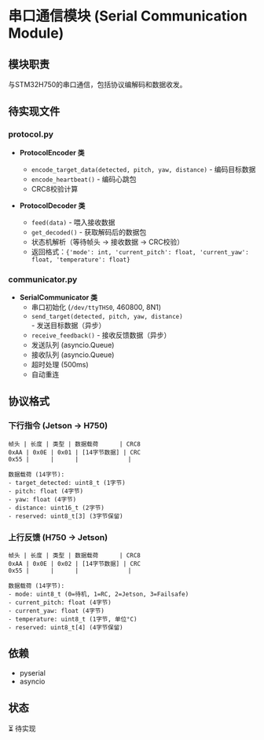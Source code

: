 # 串口通信模块 (Serial Communication Module)

## 模块职责

与STM32H750的串口通信，包括协议编解码和数据收发。

## 待实现文件

### protocol.py
- **ProtocolEncoder 类**
  - `encode_target_data(detected, pitch, yaw, distance)` - 编码目标数据
  - `encode_heartbeat()` - 编码心跳包
  - CRC8校验计算

- **ProtocolDecoder 类**
  - `feed(data)` - 喂入接收数据
  - `get_decoded()` - 获取解码后的数据包
  - 状态机解析（等待帧头 → 接收数据 → CRC校验）
  - 返回格式：`{'mode': int, 'current_pitch': float, 'current_yaw': float, 'temperature': float}`

### communicator.py
- **SerialCommunicator 类**
  - 串口初始化 (`/dev/ttyTHS0`, 460800, 8N1)
  - `send_target(detected, pitch, yaw, distance)` - 发送目标数据（异步）
  - `receive_feedback()` - 接收反馈数据（异步）
  - 发送队列 (asyncio.Queue)
  - 接收队列 (asyncio.Queue)
  - 超时处理 (500ms)
  - 自动重连

## 协议格式

### 下行指令 (Jetson → H750)
```
帧头 | 长度 | 类型 | 数据载荷      | CRC8
0xAA | 0x0E | 0x01 | [14字节数据] | CRC
0x55 |      |      |              |

数据载荷 (14字节):
- target_detected: uint8_t (1字节)
- pitch: float (4字节)
- yaw: float (4字节)
- distance: uint16_t (2字节)
- reserved: uint8_t[3] (3字节保留)
```

### 上行反馈 (H750 → Jetson)
```
帧头 | 长度 | 类型 | 数据载荷      | CRC8
0xAA | 0x0E | 0x02 | [14字节数据] | CRC
0x55 |      |      |              |

数据载荷 (14字节):
- mode: uint8_t (0=待机, 1=RC, 2=Jetson, 3=Failsafe)
- current_pitch: float (4字节)
- current_yaw: float (4字节)
- temperature: uint8_t (1字节, 单位°C)
- reserved: uint8_t[4] (4字节保留)
```

## 依赖
- pyserial
- asyncio

## 状态
⏳ 待实现
